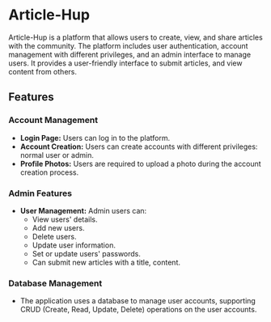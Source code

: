 # Article-Hup

Article-Hup is a platform that allows users to create, view, and share articles with the community. The platform includes user authentication, account management with different privileges, and an admin interface to manage users. It provides a user-friendly interface to submit articles, and view content from others.

## Features



### Account Management
- **Login Page:** Users can log in to the platform.
- **Account Creation:** Users can create accounts with different privileges: normal user or admin.
- **Profile Photos:** Users are required to upload a photo during the account creation process.

### Admin Features
- **User Management:** Admin users can:
  - View users' details.
  - Add new users.
  - Delete users.
  - Update user information.
  - Set or update users' passwords.
  - Can submit new articles with a title, content.
### Database Management
- The application uses a database to manage user accounts, supporting CRUD (Create, Read, Update, Delete) operations on the user accounts.
